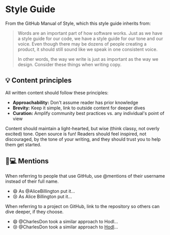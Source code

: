 # Style Guide

From the GitHub Manual of Style, which this style guide inherits from:

> Words are an important part of how software works. Just as we have a style guide for our code, we have a style guide for our tone and our voice. Even though there may be dozens of people creating a product, it should still sound like we speak in one consistent voice.
>
> In other words, the way we write is just as important as the way we design. Consider these things when writing copy.

## 💡 Content principles

All written content should follow these principles:

* **Approachability:** Don't assume reader has prior knowledge
* **Brevity:** Keep it simple, link to outside content for deeper dives
* **Curation:** Amplify community best practices vs. any individual's point of view

Content should maintain a light-hearted, but wise \(think classy, not overly excited\) tone. Open source is fun! Readers should feel inspired, not discouraged, by the tone of your writing, and they should trust you to help them get started.

## 👩💻 Mentions

When referring to people that use GitHub, use @mentions of their username instead of their full name.

* 😄 As @AliceBillington put it...
* 😢 As Alice Billington put it...

When referring to a project on GitHub, link to the repository so others can dive deeper, if they choose.

* 😄 @CharlesDon took a similar approach to Hodl...
* 😢 @CharlesDon took a similar approach to [Hodl](https://github.com)...

